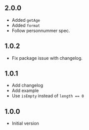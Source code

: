 ## 2.0.0

* Added `getAge`
* Added `format`
* Follow personnummer spec.

## 1.0.2

- Fix package issue with changelog.

## 1.0.1

- Add changelog
- Add example
- Use `isEmpty` instead of `length == 0`

## 1.0.0

- Initial version